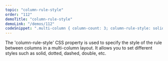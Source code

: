 ```yaml
---
topic: "column-rule-style"
order: "112"
demoTitle: "column-rule-style"
demoLink: "/demos/112"
codeSnippet: ".multi-column { column-count: 3; column-rule-style: solid; column-rule-color: #333; }"
---
```


The 'column-rule-style' CSS property is used to specify the style of the rule between columns in a multi-column layout. It allows you to set different styles such as solid, dotted, dashed, double, etc.
<br />
